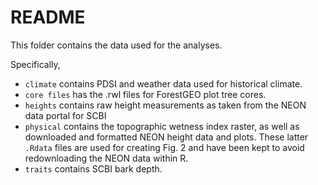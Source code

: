 # README

This folder contains the data used for the analyses.

Specifically,
- `climate` contains PDSI and weather data used for historical climate.
- `core files` has the .rwl files for ForestGEO plot tree cores.
- `heights` contains raw height measurements as taken from the NEON data portal for SCBI
- `physical` contains the topographic wetness index raster, as well as downloaded and formatted NEON height data and plots. These latter `.Rdata` files are used for creating Fig. 2 and have been kept to avoid redownloading the NEON data within R.
- `traits` contains SCBI bark depth.
